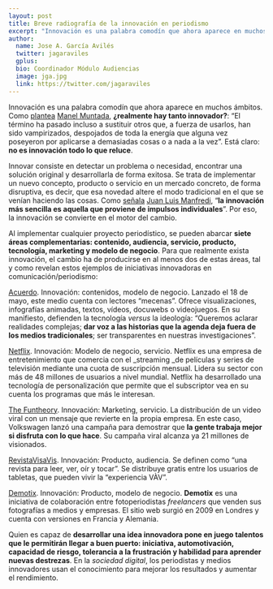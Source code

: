 ```yaml
---
layout: post
title: Breve radiografía de la innovación en periodismo
excerpt: "Innovación es una palabra comodín que ahora aparece en muchos ámbitos. Como plantea Manel Muntada, ¿realmente hay tanto innovador?:  “El término ha pasado incluso a sustituir otros que, a fuerza de usarlos, han sido vampirizados, despojados de toda la energía que alguna vez poseyeron por aplicarse a demasiadas cosas o a nada a la vez”. Está claro: no es innovación todo lo que reluce."
author:
  name: Jose A. García Avilés
  twitter: jagaraviles
  gplus:  
  bio: Coordinador Módulo Audiencias
  image: jga.jpg
  link: https://twitter.com/jagaraviles
---
```

Innovación es una palabra comodín que ahora aparece en muchos ámbitos. Como [plantea](http://blog.cumclavis.net/2014/04/realmente-hay-tanto-innovador.html) [Manel Muntada](https://twitter.com/cumclavis), **¿realmente hay tanto innovador?**: “El término ha pasado incluso a sustituir otros que, a fuerza de usarlos, han sido vampirizados, despojados de toda la energía que alguna vez poseyeron por aplicarse a demasiadas cosas o a nada a la vez”. Está claro: **no es innovación todo lo que reluce**.

Innovar consiste en detectar un problema o necesidad, encontrar una solución original y desarrollarla de forma exitosa. Se trata de implementar un nuevo concepto, producto o servicio en un mercado concreto, de forma disruptiva, es decir, que esa novedad altere el modo tradicional en el que se venían haciendo las cosas. Como [señala](http://www.contunegocio.es/innovacion/ideas-fundamentales-sobre-innovacion/) [Juan Luis Manfredi](https://twitter.com/juanmanfredi), “**la
innovación más sencilla es aquella que proviene de impulsos individuales**”. Por eso, la innovación se convierte en el motor del cambio.

Al implementar cualquier proyecto periodístico, se pueden abarcar **siete áreas complementarias: contenido, audiencia, servicio, producto, tecnología, marketing y modelo de negocio**. Para que realmente exista innovación, el cambio ha de producirse en al menos dos de estas áreas, tal y como revelan estos ejemplos de iniciativas innovadoras en comunicación/periodismo:

[Acuerdo](http://acuerdo.us/). Innovación: contenidos, modelo de negocio. Lanzado el 18 de mayo, este medio cuenta con lectores “mecenas”. Ofrece visualizaciones, infografías animadas, textos, vídeos, docuwebs o videojuegos. En su manifiesto, defienden la tecnología _versus_ la ideología: “Queremos aclarar realidades complejas; **dar voz a las historias que la agenda deja fuera de los medios tradicionales**; ser transparentes en nuestras investigaciones”.

[Netflix](https://www.netflix.com/global). Innovación: Modelo de negocio, servicio. Netflix es una empresa de entretenimiento que comercia con el _streaming _de películas y series de televisión mediante una cuota de suscripción mensual. Lidera su sector con más de 48 millones de usuarios a nivel mundial. Netflix ha desarrollado una tecnología de personalización que permite que el subscriptor vea en su cuenta los programas que más le interesan. 

[The Funtheory](http://www.thefuntheory.com). Innovación: Marketing, servicio. La distribución de un video viral con un mensaje que revierte en la propia empresa. En este caso, Volkswagen lanzó una campaña para demostrar que **la gente trabaja mejor si disfruta con lo que hace**. Su campaña viral alcanza ya 21 millones de visionados.

[RevistaVisaVis](http://www.vis-a-vis.es/). Innovación: Producto, audiencia. Se definen como “una revista para leer, ver, oír y tocar”. Se distribuye gratis entre los usuarios de tabletas, que pueden vivir la “experiencia VÀV”.

[Demotix](http://www.demotix.com/). Innovación: Producto, modelo de negocio. **Demotix** es una iniciativa de colaboración entre fotoperiodistas _freelancers_ que venden sus fotografías a medios y empresas. El sitio web surgió en 2009 en Londres y cuenta con versiones en Francia y Alemania.

Quien es capaz de **desarrollar una idea innovadora pone en juego talentos que le permitirán llegar a buen puerto: iniciativa, automotivación, capacidad de riesgo, tolerancia a la frustración y habilidad para aprender nuevas destrezas**. En la _sociedad digital_, los periodistas y medios innovadores usan el conocimiento para mejorar los resultados y aumentar el rendimiento.